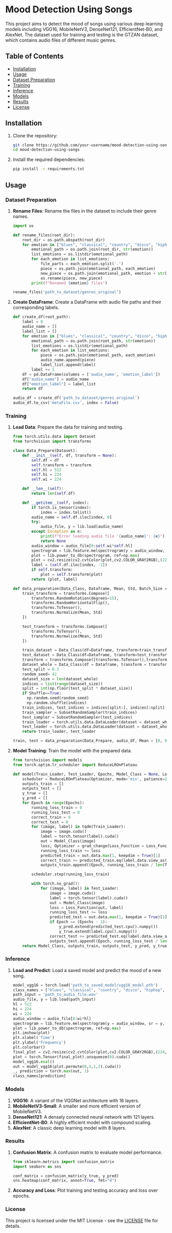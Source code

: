 # Mood Detection Using Songs

This project aims to detect the mood of songs using various deep learning models including VGG16, MobileNetV3, DenseNet121, EfficientNet-B0, and AlexNet. The dataset used for training and testing is the GTZAN dataset, which contains audio files of different music genres.

## Table of Contents

- [Installation](#installation)
- [Usage](#usage)
- [Dataset Preparation](#dataset-preparation)
- [Training](#training)
- [Inference](#inference)
- [Models](#models)
- [Results](#results)
- [License](#license)

## Installation

1. Clone the repository:
    ```bash
    git clone https://github.com/your-username/mood-detection-using-songs.git
    cd mood-detection-using-songs
    ```

2. Install the required dependencies:
    ```bash
    pip install -r requirements.txt
    ```

## Usage

### Dataset Preparation

1. **Rename Files**: Rename the files in the dataset to include their genre names.
    ```python
    import os

    def rename_files(root_dir):
        root_dir = os.path.abspath(root_dir)
        for emotion in ["blues", "classical", "country", "disco", "hiphop", "jazz", "metal", "pop", "reggae", "rock"]:
            emotional_path = os.path.join(root_dir, str(emotion))
            list_emotions = os.listdir(emotional_path)
            for each_emotion in list_emotions:
                file_parts = each_emotion.split('.')
                piece = os.path.join(emotional_path, each_emotion)
                new_piece = os.path.join(emotional_path, emotion + str("_") + file_parts[1] + str(".") + file_parts[2])
                os.rename(piece, new_piece)
            print(f"Renamed {emotion} files")

    rename_files('path_to_dataset/genres_original')
    ```

2. **Create DataFrame**: Create a DataFrame with audio file paths and their corresponding labels.
    ```python
    def create_df(root_path):
        label = 0
        audio_name = []
        label_list = []
        for emotion in ["blues", "classical", "country", "disco", "hiphop", "jazz", "metal", "pop", "reggae", "rock"]:
            emotional_path = os.path.join(root_path, str(emotion))
            list_emotions = os.listdir(emotional_path)
            for each_emotion in list_emotions:
                piece = os.path.join(emotional_path, each_emotion)
                audio_name.append(piece)
                label_list.append(label)
            label += 1
        df = pd.DataFrame(columns = ['audio_name', 'emotion_label'])
        df["audio_name"] = audio_name
        df["emotion_label"] = label_list
        return df

    audio_df = create_df('path_to_dataset/genres_original')
    audio_df.to_csv('metaFile.csv', index = False)
    ```

### Training

1. **Load Data**: Prepare the data for training and testing.
    ```python
    from torch.utils.data import Dataset
    from torchvision import transforms

    class Data_Prepare(Dataset):
        def __init__(self, df, transform = None):
            self.df = df
            self.transform = transform
            self.hl = 512
            self.hi = 224
            self.wi = 224

        def __len__(self):
            return len(self.df)

        def __getitem__(self, index):
            if torch.is_tensor(index):
                index = index.tolist()
            audio_name = self.df.iloc[index, 0]
            try:
                audio_file, y = lib.load(audio_name)
            except Exception as e:
                print(f"Error loading audio file '{audio_name}': {e}")
                return None
            audio_window = audio_file[0:self.wi*self.hl]
            spectrogram = lib.feature.melspectrogram(y = audio_window, sr = y, n_mels = self.hi, fmax = 9000, hop_length = self.hl)
            plot = lib.power_to_db(spectrogram, ref=np.max)
            plot = cv2.resize(cv2.cvtColor(plot,cv2.COLOR_GRAY2RGB),(224,224))
            label = (self.df.iloc[index, -1])
            if self.transform:
                plot = self.transform(plot)
            return (plot, label)

    def data_preparation(Data_Class, Dataframe, Mean, Std, Batch_Size = 64, Shuffle = True):
        train_transform = transforms.Compose([
            transforms.RandomRotation(degrees=15),
            transforms.RandomHorizontalFlip(),
            transforms.ToTensor(),
            transforms.Normalize(Mean, Std)
        ])

        test_transform = transforms.Compose([
            transforms.ToTensor(),
            transforms.Normalize(Mean, Std)
        ])

        train_dataset = Data_Class(df=Dataframe, transform=train_transform)
        test_dataset = Data_Class(df=Dataframe, transform=test_transform)
        transform = transforms.Compose([transforms.ToTensor(),transforms.Normalize(Mean, Std)])
        dataset_whole = Data_Class(df = Dataframe, transform = transform)
        test_split = 0.3
        random_seed= 42
        dataset_size = len(dataset_whole)
        indices = list(range(dataset_size))
        split = int(np.floor(test_split * dataset_size))
        if Shuffle==True:
          np.random.seed(random_seed)
          np.random.shuffle(indices)
        train_indices, test_indices = indices[split:], indices[:split]
        train_sampler = SubsetRandomSampler(train_indices)
        test_sampler = SubsetRandomSampler(test_indices)
        train_loader = torch.utils.data.DataLoader(dataset = dataset_whole, batch_size = Batch_Size, pin_memory = True, num_workers=0, sampler=train_sampler)
        test_loader = torch.utils.data.DataLoader(dataset = dataset_whole, batch_size = Batch_Size, pin_memory = True, num_workers=0, sampler=test_sampler)
        return train_loader, test_loader

    train, test = data_preparation(Data_Prepare, audio_df, Mean = [0, 0, 0], Std = [1, 1, 1], Batch_Size = 64, Shuffle = True)
    ```

2. **Model Training**: Train the model with the prepared data.
    ```python
    from torchvision import models
    from torch.optim.lr_scheduler import ReduceLROnPlateau

    def model(Train_Loader, Test_Loader, Epochs, Model_Class = None, Loss_Function = None, Optimizer = None):
        scheduler = ReduceLROnPlateau(Optimizer, mode='min', patience=2, factor=0.1, verbose=True)
        outputs_train = []
        outputs_test = []
        y_true = []
        y_pred = []
        for Epoch in range(Epochs):
            running_loss_train = 0
            running_loss_test = 0
            correct_train = 0
            correct_test = 0
            for (image, label) in tqdm(Train_Loader):
                image = image.cuda()
                label = torch.tensor(label).cuda()
                out = Model_Class(image)
                loss, Optimizer = grad_change(Loss_Function = Loss_Function, Optimizer = Optimizer, Label = label, Predicted = out)
                running_loss_train += loss
                predicted_train = out.data.max(1, keepdim = True)[1]
                correct_train += predicted_train.eq(label.data.view_as(predicted_train)).sum()
                outputs_train.append((Epoch, running_loss_train / len(Train_Loader.dataset), 100 * correct_train / len(Train_Loader.dataset)))

            scheduler.step(running_loss_train)

            with torch.no_grad():
                for (image, label) in Test_Loader:
                    image = image.cuda()
                    label = torch.tensor(label).cuda()
                    out = Model_Class(image)
                    loss = Loss_Function(out, label)
                    running_loss_test += loss
                    predicted_test = out.data.max(1, keepdim = True)[1]
                    if Epoch == (Epochs - 1):
                        y_pred.extend(predicted_test.cpu().numpy())
                        y_true.extend(label.cpu().numpy())
                    correct_test += predicted_test.eq(label.data.view_as(predicted_test)).sum()
                    outputs_test.append((Epoch, running_loss_test / len(Test_Loader.dataset), 100 * correct_test / len(Test_Loader.dataset)))
        return Model_Class, outputs_train, outputs_test, y_pred, y_true
    ```

### Inference

1. **Load and Predict**: Load a saved model and predict the mood of a new song.
    ```python
    model_vgg16 = torch.load('path_to_saved_model/vgg16_model.pth')
    class_names = ["blues", "classical", "country", "disco", "hiphop", "jazz", "metal", "pop", "reggae", "rock"]
    path_input = 'path_to_audio_file.wav'
    audio_file, y = lib.load(path_input)
    hl = 512
    hi = 224
    wi = 224
    audio_window = audio_file[0:wi*hl]
    spectrogram = lib.feature.melspectrogram(y = audio_window, sr = y, n_mels = hi, fmax = 9000, hop_length = hl)
    plot = lib.power_to_db(spectrogram, ref=np.max)
    plt.imshow(plot)
    plt.xlabel('Time')
    plt.ylabel('Frequency')
    plt.colorbar()
    final_plot = cv2.resize(cv2.cvtColor(plot,cv2.COLOR_GRAY2RGB),(224,224))
    plot = torch.Tensor(final_plot).unsqueeze(0).cuda()
    model_vgg16.eval()
    out = model_vgg16(plot.permute(0,3,1,2).cuda())
    _, prediction = torch.max(out, 1)
    class_names[prediction]
    ```

### Models

1. **VGG16**: A variant of the VGGNet architecture with 16 layers.
2. **MobileNetV3-Small**: A smaller and more efficient version of MobileNetV3.
3. **DenseNet121**: A densely connected neural network with 121 layers.
4. **EfficientNet-B0**: A highly efficient model with compound scaling.
5. **AlexNet**: A classic deep learning model with 8 layers.

### Results

1. **Confusion Matrix**: A confusion matrix to evaluate model performance.
    ```python
    from sklearn.metrics import confusion_matrix
    import seaborn as sns

    conf_matrix = confusion_matrix(y_true, y_pred)
    sns.heatmap(conf_matrix, annot=True, fmt="d")
    ```

2. **Accuracy and Loss**: Plot training and testing accuracy and loss over epochs.

### License

This project is licensed under the MIT License - see the [LICENSE](LICENSE) file for details.

